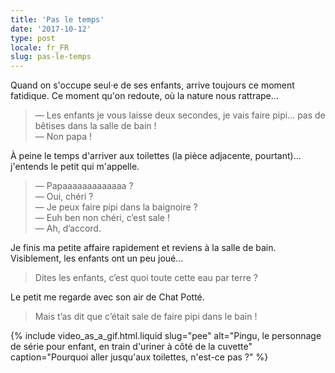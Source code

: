 ```yaml
---
title: 'Pas le temps'
date: '2017-10-12'
type: post
locale: fr_FR
slug: pas-le-temps
---
```


Quand on s'occupe seul·e de ses enfants, arrive toujours ce moment fatidique. Ce moment qu'on redoute, où la nature nous rattrape…

<!-- more -->

> — Les enfants je vous laisse deux secondes, je vais faire pipi… pas de bêtises dans la salle de bain !  
> — Non papa !

À peine le temps d'arriver aux toilettes (la pièce adjacente, pourtant)… j'entends le petit qui m'appelle.

> — Papaaaaaaaaaaaaa ?  
> — Oui, chéri ?  
> — Je peux faire pipi dans la baignoire ?  
> — Euh ben non chéri, c’est sale !  
> — Ah, d’accord.

Je finis ma petite affaire rapidement et reviens à la salle de bain. Visiblement, les enfants ont un peu joué…

> Dites les enfants, c’est quoi toute cette eau par terre ?

Le petit me regarde avec son air de Chat Potté.

> Mais t’as dit que c’était sale de faire pipi dans le bain !

{% include video_as_a_gif.html.liquid
slug="pee"
alt="Pingu, le personnage de série pour enfant, en train d'uriner à côté de la cuvette"
caption="Pourquoi aller jusqu'aux toilettes, n'est-ce pas ?"
%}
